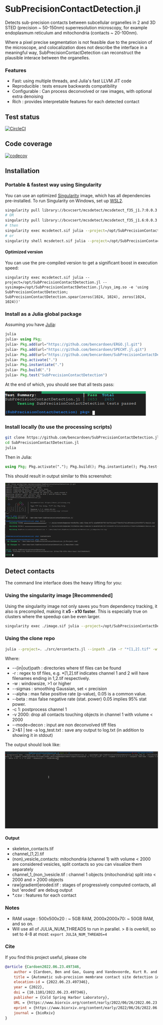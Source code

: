 # SubPrecisionContactDetection.jl

Detects sub-precision contacts between subcellular organelles in 2 and 3D STED (precision ~ 50-150nm)
superresolution microscopy, for example endoplasmum reticulum and mitochondria (contacts ~ 20-100nm).

Where a pixel precise segmentation is not feasible due to the precision of the microscope, and colocalization does not describe the interface in a meaningful way, SubPrecisionContactDetection can reconstruct the plausible interace between the organelles.

### Features
- Fast: using multiple threads, and Julia's fast LLVM JIT code
- Reproducible : tests ensure backwards compatibility
- Configurable : Can process deconvolved or raw images, with optional extra denoising
- Rich : provides interpretable features for each detected contact

## Test status
[![CircleCI](https://circleci.com/gh/bencardoen/SubPrecisionContactDetection.jl/tree/main.svg?style=svg&circle-token=8f7bfd5e06262a0eb9003884e1b543dadbbd0e53)](https://circleci.com/gh/bencardoen/SubPrecisionContactDetection.jl/tree/main)

## Code coverage
[![codecov](https://codecov.io/gh/bencardoen/SubPrecisionContactDetection.jl/branch/main/graph/badge.svg?token=V7DB0LTIGI)](https://codecov.io/gh/bencardoen/SubPrecisionContactDetection.jl)

## Installation
### Portable & fastest way using Singularity

You can use an optimized [Singularity](https://duckduckgo.com/?t=ffab&q=singularity+ce+docs&ia=web) image, which has all dependencies pre-installed.
To run Singularity on Windows, set up [WSL2](https://www.blopig.com/blog/2021/09/using-singularity-on-windows-with-wsl2/).
```bash
singularity pull library://bcvcsert/mcsdetect/mcsdetect_f35_j1.7:0.0.3
# OR
singularity pull library://bcvcsert/mcsdetect/mcsdetect_f35_j1.6:0.0.3
# then
singularity exec mcsdetect.sif julia --project=/opt/SubPrecisionContactDetection.jl -e 'your code'
# or
singularity shell mcsdetect.sif julia --project=/opt/SubPrecisionContactDetection.jl # Interactive
```
#### Optimized version
You can use the pre-compiled version to get a significant boost in execution speed:
```
singularity exec mcsdetect.sif julia --project=/opt/SubPrecisionContactDetection.jl --sysimage=/opt/SubPrecisionContactDetection.jl/sys_img.so -e 'using SubPrecisionContactDetection; SubPrecisionContactDetection.spear(zeros(1024, 1024), zeros(1024, 1024))'
```

### Install as a Julia global package
Assuming you have [Julia](https://julialang.org/):

```julia
julia
julia> using Pkg;
julia> Pkg.add(url="https://github.com/bencardoen/ERGO.jl.git")
julia> Pkg.add(url="https://github.com/bencardoen/SPECHT.jl.git")
julia> Pkg.add(url="https://github.com/bencardoen/SubPrecisionContactDetection.jl.git")
julia> Pkg.activate(".")
julia> Pkg.instantiate(".")
julia> Pkg.build(".")
julia> Pkg.test("SubPrecisionContactDetection")
```

At the end of which, you should see that all tests pass:

![](pass.png)

### Install locally (to use the processing scripts)
```bash
git clone https://github.com/bencardoen/SubPrecisionContactDetection.jl.git
cd SubPrecisionContactDetection.jl
julia
```
Then in Julia:
```julia
using Pkg; Pkg.activate("."); Pkg.build(); Pkg.instantiate(); Pkg.test();
```
This should result in output similar to this screenshot:

![](clone.png)

## Detect contacts
The command line interface does the heavy lifting for you:
### Using the singularity image [Recommended]
Using the singularity image not only saves you from dependency tracking, it also is precompiled, making it **x5 - x10 faster**.
This is especially true on clusters where the speedup can be even larger.

```bash
singularity exec ./image.sif julia --project=/opt/SubPrecisionContactDetection.jl --sysimage=/opt/SubPrecisionContactDetection.jl/sys_img.so ./src/ercontacts.jl  --inpath ./in -r "*[1,2].tif" -w 2 --deconvolved --sigmas 2.5-2.5-1.5 --outpath  ./out --alpha 0.01 --beta 0.01 -c 1 -v 2000 --mode=decon
```
### Using the clone repo
```bash
julia --project=. ./src/ercontacts.jl --inpath ./in -r "*[1,2].tif" -w 2 --deconvolved --sigmas 2.5-2.5-1.5 --outpath  ./out --alpha 0.01 --beta 0.01 -c 1 -v 2000 --mode=decon 2>&1 | tee -a log_test.txt
```
Where:
* --{in|out}path : directories where tif files can be found
* -r : regex to tif files, e.g. *[1,2].tif indicates channel 1 and 2 will have filenames ending in 1,2.tif respectively.
* -w : windowsize, >1 or higher
* --sigmas : smoothing Gaussian, set < precision
* --alpha : max false positive rate (p-value), 0.05 is a common value.
* --beta : max false negative rate (stat. power) 0.05 implies 95% stat power.
* -c 1: postprocess channel 1
* -v 2000: drop all contacts touching objects in channel 1 with volume < 2000
* --mode=decon : input are non deconvolved tiff files
* 2>&1 | tee -a log_test.txt : save any output to log.txt (in addition to showing it in stdout)

The output should look like:

![](run.gif)

#### Output
- skeleton_contacts.tif
- channel_[1,2].tif
- (non)_vesicle_contacts: mitochondria (channel 1) with volume < 2000 are considered vesicles, split contacts so you can visualize them separately
- channel_1_(non_)vesicle.tif : channel 1 objects (mitochondria) split into < 2000 and > 2000 objects
- raw|gradient|eroded.tif : stages of progressively computed contacts, all but 'eroded' are debug output
- *.csv : features for each contact

### Notes
- RAM usage : 500x500x20 : ~ 5GB RAM, 2000x2000x70: ~ 50GB RAM, and so on.
- Will use all of JULIA_NUM_THREADS to run in parallel. > 8 is overkill, so set to 4-8 at most: ```export JULIA_NUM_THREADS=4```

### Cite
If you find this project useful, please cite
```bibtex
@article {Cardoen2022.06.23.497346,
	author = {Cardoen, Ben and Gao, Guang and Vandevoorde, Kurt R. and Alan, Parsa and Liu, William and Vogl, A. Wayne and Hamarneh, Ghassan and Nabi, Ivan R.},
	title = {Automatic sub-precision membrane contact site detection identifies convoluted tubular riboMERCs},
	elocation-id = {2022.06.23.497346},
	year = {2022},
	doi = {10.1101/2022.06.23.497346},
	publisher = {Cold Spring Harbor Laboratory},
	URL = {https://www.biorxiv.org/content/early/2022/06/26/2022.06.23.497346},
	eprint = {https://www.biorxiv.org/content/early/2022/06/26/2022.06.23.497346.full.pdf},
	journal = {bioRxiv}
}
```
